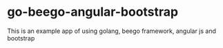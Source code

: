 # go-beego-angular-bootstrap
This is an example app of using golang, beego framework, angular js and bootstrap
